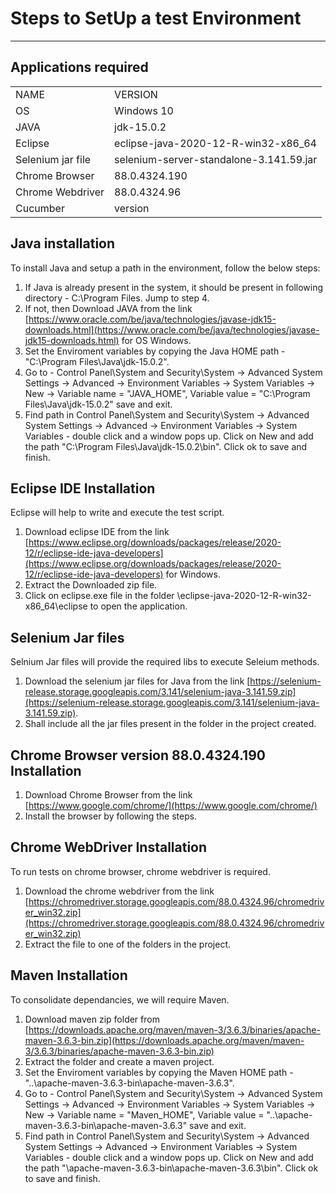 # Steps to SetUp a test Environment #

----------

## Applications required ##
<table>
<tr>
<td> NAME </td>
<td> VERSION </td>
</tr>
<tr>
<td> OS </td>
<td> Windows 10 </td>
</tr>
<tr>
<td> JAVA </td>
<td> jdk-15.0.2 </td>
</tr>
<tr>
<td> Eclipse </td>
<td> eclipse-java-2020-12-R-win32-x86_64 </td>
</tr>
<tr>
<td> Selenium jar file </td>
<td> selenium-server-standalone-3.141.59.jar </td>
</tr>
<tr>
<td> Chrome Browser </td>
<td> 88.0.4324.190 </td>
</tr>
<tr>
<td> Chrome Webdriver </td>
<td> 88.0.4324.96</td>
</tr>
<tr>
<td> Cucumber </td>
<td> version </td>
</tr>

</table>

## Java installation ##

To install Java and setup a path in the environment, follow the below steps:

1. If Java is already present in the system, it should be present in following directory - C:\Program Files. Jump to step 4.
2. If not, then Download JAVA from the link [https://www.oracle.com/be/java/technologies/javase-jdk15-downloads.html](https://www.oracle.com/be/java/technologies/javase-jdk15-downloads.html) for OS Windows.
3. Set the Enviroment variables by copying the Java HOME path - "C:\Program Files\Java\jdk-15.0.2".
4. Go to - Control Panel\System and Security\System -> Advanced System Settings -> Advanced -> Environment Variables -> System Variables -> New -> Variable name = "JAVA_HOME", Variable value = "C:\Program Files\Java\jdk-15.0.2" save and exit.
5. Find path in Control Panel\System and Security\System -> Advanced System Settings -> Advanced -> Environment Variables -> System Variables - double click and a window pops up. Click on New and add the path "C:\Program Files\Java\jdk-15.0.2\bin". Click ok to save and finish.

## Eclipse IDE Installation ##

Eclipse will help to write and execute the test script.

1. Download eclipse IDE from the link [https://www.eclipse.org/downloads/packages/release/2020-12/r/eclipse-ide-java-developers](https://www.eclipse.org/downloads/packages/release/2020-12/r/eclipse-ide-java-developers) for Windows.
2. Extract the Downloaded zip file.
3. Click on eclipse.exe file in the folder \eclipse-java-2020-12-R-win32-x86_64\eclipse to open the application.

## Selenium Jar files ##

Selnium Jar files will provide the required libs to execute Seleium methods.


1. Download the selenium jar files for Java from the link [https://selenium-release.storage.googleapis.com/3.141/selenium-java-3.141.59.zip](https://selenium-release.storage.googleapis.com/3.141/selenium-java-3.141.59.zip).
2. Shall include all the jar files present in the folder in the project created.

## Chrome Browser version 88.0.4324.190 Installation ##

1. Download Chrome Browser from the link [https://www.google.com/chrome/](https://www.google.com/chrome/)
2. Install the browser by following the steps.

## Chrome WebDriver Installation ##

To run tests on chrome browser, chrome webdriver is required.

1. Download the chrome webdriver from the link [https://chromedriver.storage.googleapis.com/88.0.4324.96/chromedriver_win32.zip](https://chromedriver.storage.googleapis.com/88.0.4324.96/chromedriver_win32.zip)
2. Extract the file to one of the folders in the project.


## Maven Installation ##

To consolidate dependancies, we will require Maven.

1. Download maven zip folder from [https://downloads.apache.org/maven/maven-3/3.6.3/binaries/apache-maven-3.6.3-bin.zip](https://downloads.apache.org/maven/maven-3/3.6.3/binaries/apache-maven-3.6.3-bin.zip)
2. Extract the folder and create a maven project.
3. Set the Enviroment variables by copying the Maven HOME path - "..\apache-maven-3.6.3-bin\apache-maven-3.6.3".
4. Go to - Control Panel\System and Security\System -> Advanced System Settings -> Advanced -> Environment Variables -> System Variables -> New -> Variable name = "Maven_HOME", Variable value = "..\apache-maven-3.6.3-bin\apache-maven-3.6.3" save and exit.
5. Find path in Control Panel\System and Security\System -> Advanced System Settings -> Advanced -> Environment Variables -> System Variables - double click and a window pops up. Click on New and add the path "\apache-maven-3.6.3-bin\apache-maven-3.6.3\bin". Click ok to save and finish.

